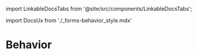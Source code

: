 import LinkableDocsTabs from '@site/src/components/LinkableDocsTabs';

import DocsUx from './\_forms-behavior_style.mdx'

# Behavior

<LinkableDocsTabs>
  <DocsUx />
</LinkableDocsTabs>
